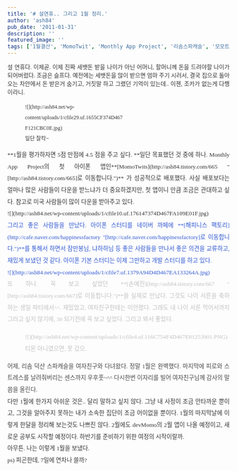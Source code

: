 ```yaml
---
title: '# 설연휴.. 그리고 1월 정리.'
author: 'ash84'
pub_date: '2011-01-31'
description: ''
featured_image: ''
tags: ['1월결산', 'MomoTwit', 'Monthly App Project', '리솜스파캐슬', '모모트윗', '설연휴', '손예진', '여자친구']
---
```



<div style="text-align: justify; font-family: 굴림; font-size: 9pt; line-height: 2; color: rgb(51, 51, 51); "><span class="Apple-style-span" style="font-family: Dotum; line-height: 19px; font-size: 13px; ">설 연휴다. 이제곧. 이제 진짜 세뱃돈 받을 나이가 아닌 어머니, 할머니께 돈을 드려야할 나이가 되어버렸다. 조금은 슬프다. 예전에는 세뱃돈을 많이 받으면 엄마 주기 시러서, 결국 집으로 돌아오는 차안에서 돈 받은거 숨기고, 거짓말 하고 그랬던 기억이 있는데.. 이젠, 조카가 없는게 다행이라니. </span></div><div style="line-height: 2; color: rgb(51, 51, 51); "></div><div style="text-align: justify; font-family: 굴림; font-size: 9pt; line-height: 2; color: rgb(51, 51, 51); "></div><div style="text-align: justify; font-family: 굴림; font-size: 9pt; line-height: 2; color: rgb(51, 51, 51); "><figure class="wp-caption aligncenter" style="width: 226px">![](http://ash84.net/wp-content/uploads/1/cfile29.uf.1655CF374D467F121CBC0E.jpg)<figcaption class="wp-caption-text">일단 찰칵~</figcaption></figure></div><div style="text-align: justify; font-family: 굴림; font-size: 9pt; line-height: 2; color: rgb(51, 51, 51); "></div><div style="text-align: justify; font-family: 굴림; font-size: 9pt; line-height: 2; color: rgb(51, 51, 51); "><span style="font-size: 10pt; "><span style="font-family: Dotum; ">**1월을 평가하자면 5점 만점에 4.5 점을 주고 싶다. **일단 목표했던 것 중에 하나. Monthly App Project의 첫 아이폰 앱인**[MomoTwits](http://ash84.tistory.com/665 "[http://ash84.tistory.com/665]로 이동합니다.")** 가 성공적으로 배포했다. 사실 배포보다는 얼마나 많은 사람들이 다운을 받느냐가 더 중요하겠지만, 첫 앱이니 만큼 조금은 관대하고 싶다. 참고로 미국 사람들이 많이 다운을 받아주고 있다.</span></span></div><div style="text-align: justify; font-family: 굴림; font-size: 9pt; line-height: 2; color: rgb(51, 51, 51); "><span style="font-size: 10pt; "><span style="font-family: Dotum; ">  
</span></span></div><div style="text-align: justify; font-family: 굴림; font-size: 9pt; line-height: 2; color: rgb(51, 51, 51); "><span style="font-size: 10pt; "><span style="font-family: Dotum; ">  
</span></span></div><div style="text-align: justify; font-family: 굴림; font-size: 9pt; line-height: 2; color: rgb(51, 51, 51); "><span style="font-size: 10pt; "><span style="font-family: Dotum; ">![](http://ash84.net/wp-content/uploads/1/cfile10.uf.176147374D467FA109E01F.jpg)</span></span></div><div style="text-align: justify; font-family: 굴림; font-size: 9pt; line-height: 2; color: rgb(51, 51, 51); "><span style="font-size: 10pt; "><span style="font-family: Dotum; ">  
</span></span></div><div style="text-align: justify; font-family: 굴림; font-size: 9pt; line-height: 2; color: rgb(51, 51, 51); "></div><div style="text-align: justify; font-family: 굴림; font-size: 9pt; line-height: 2; "><span style="font-size: 10pt; "><span style="font-family: Dotum; "><font class="Apple-style-span" color="#3058D2">그리고 좋은 사람들을 만났다. 아이폰 스터디를 네이버 까페에 **[해피니스 팩토리](http://cafe.naver.com/happinessfactory "[http://cafe.naver.com/happinessfactory]로 이동합니다.")**를 통해서 하면서 잠만봉님, 냐하하님 등 좋은 사람들을 만나서 좋은 의견을 교류하고, 재밌게 보냈던 것 같다. 아이폰 기본 스터디는 이제 그만하고 개발 스터디를 하고 있다. </font></span></span></div><div style="text-align: justify; font-family: 굴림; font-size: 9pt; line-height: 2; "><span style="font-size: 10pt; "><span style="font-family: Dotum; "><font class="Apple-style-span" color="#3058D2">  
</font></span></span></div><div style="text-align: justify; font-family: 굴림; font-size: 9pt; line-height: 2; "><span style="font-size: 10pt; "><span style="font-family: Dotum; "><font class="Apple-style-span" color="#3058D2">![](http://ash84.net/wp-content/uploads/1/cfile7.uf.1379A94D4D467EA133264A.jpg)  
</font></span></span></div><div style="text-align: justify; font-family: 굴림; font-size: 9pt; line-height: 2; color: rgb(51, 51, 51); "></div><div style="text-align: justify; font-family: 굴림; font-size: 9pt; line-height: 2; "><span style="font-size: 10pt; "><span style="font-family: Dotum; "><font class="Apple-style-span" color="#C2C2C2">또 하나. 꼭 보고 싶었던 **[손예진](http://ash84.tistory.com/667 "[http://ash84.tistory.com/667]로 이동합니다.")**을 실제로 만났다. 그것도 나이 서른을 축하하는 생일 파티에서^^. 재밌었고, 여자친구한테는 미안했다. 그래도 내 나이 서른 먹어서까지 그러고 싶지 않기에, 30 되기전에 꼭 보고 싶었다. 그리고 봐서 좋았다. </font></span></span></div><div style="text-align: justify; font-family: 굴림; font-size: 9pt; line-height: 2; "><span style="font-size: 10pt; "><span style="font-family: Dotum; "><font class="Apple-style-span" color="#C2C2C2">  
</font></span></span></div><div style="text-align: justify; font-family: 굴림; font-size: 9pt; line-height: 2; "><span style="font-size: 10pt; "><span style="font-family: Dotum; "><font class="Apple-style-span" color="#C2C2C2"><figure class="wp-caption aligncenter" style="width: 640px">![](http://ash84.net/wp-content/uploads/1/cfile4.uf.116C754F4D467E81253901.PNG)<figcaption class="wp-caption-text">티몬 아니였으면, 못 갔으. </figcaption></figure>  
</font></span></span></div><div style="text-align: justify; font-family: 굴림; font-size: 9pt; line-height: 2; "><span style="font-size: 10pt; "><span style="font-family: Dotum; "><font class="Apple-style-span" color="#C2C2C2">  
</font></span></span></div><div style="text-align: justify; font-family: 굴림; font-size: 9pt; line-height: 2; "><span style="font-size: 10pt; "><span style="font-family: Dotum; "><font class="Apple-style-span" color="#474747">어제, 리솜 덕산 스파캐슬을 여자친구와 다녀왔다. 정말 1월은 완벽했다. 마지막에 피로와 스트레스를 날려줘버리는 센스까지 우후훗~^^ 다시한번 이자리를 빌어 여자친구님께 감사의 말씀을 올린다. </font></span></span></div><div style="text-align: justify; font-family: 굴림; font-size: 9pt; line-height: 2; color: rgb(51, 51, 51); "></div><div style="text-align: justify; font-family: 굴림; font-size: 9pt; line-height: 2; color: rgb(51, 51, 51); "><span style="font-size: 10pt; "><span style="font-family: Dotum; ">다만 1월에 한가지 아쉬운 것은.. 달리 말하고 싶지 않다. 그냥 내 사정이 조금 안타까운 뿐이고, 그것을 알아주지 못하는 내가 소속한 집단이 조금 어이없을 뿐이다. 1월의 마지막날에 이렇게 한달을 정리해 보는것도 나쁘진 않다. 2월에도 devMomo의 2월 앱이 나올 예정이고, 새로운 공부도 시작할 예정이다. 하반기를 준비하기 위한 여정의 시작이랄까. </span></span></div><div style="text-align: justify; font-family: 굴림; font-size: 9pt; line-height: 2; color: rgb(51, 51, 51); "></div><div style="text-align: justify; font-family: 굴림; font-size: 9pt; line-height: 2; color: rgb(51, 51, 51); "><span style="font-size: 10pt; "><span style="font-family: Dotum; ">아무튼. 나는 이렇게 1월을 보냈다. </span></span></div><div style="text-align: justify; font-family: 굴림; font-size: 9pt; line-height: 2; color: rgb(51, 51, 51); "><span style="font-size: 10pt; "><span style="font-family: Dotum; ">  
</span></span></div><div style="text-align: justify; font-family: 굴림; font-size: 9pt; line-height: 2; color: rgb(51, 51, 51); "><span style="font-size: 10pt; "><span style="font-family: Dotum; ">ps) 피곤한데, 7일에 연차나 쓸까?</span></span></div><div style="text-align: justify; font-family: 굴림; font-size: 9pt; line-height: 2; color: rgb(51, 51, 51); "></div>

